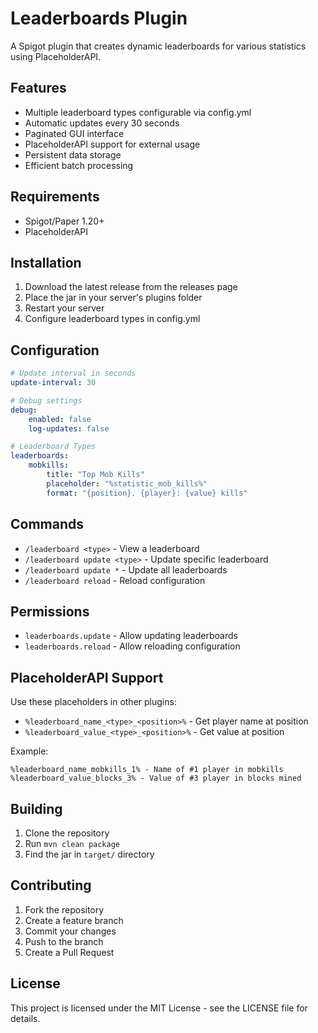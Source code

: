 # Leaderboards Plugin

A Spigot plugin that creates dynamic leaderboards for various statistics using PlaceholderAPI.

## Features

- Multiple leaderboard types configurable via config.yml
- Automatic updates every 30 seconds
- Paginated GUI interface
- PlaceholderAPI support for external usage
- Persistent data storage
- Efficient batch processing

## Requirements

- Spigot/Paper 1.20+
- PlaceholderAPI

## Installation

1. Download the latest release from the releases page
2. Place the jar in your server's plugins folder
3. Restart your server
4. Configure leaderboard types in config.yml

## Configuration

```yaml
# Update interval in seconds
update-interval: 30

# Debug settings
debug:
	enabled: false
	log-updates: false

# Leaderboard Types
leaderboards:
	mobkills:
		title: "Top Mob Kills"
		placeholder: "%statistic_mob_kills%"
		format: "{position}. {player}: {value} kills"
```

## Commands

- `/leaderboard <type>` - View a leaderboard
- `/leaderboard update <type>` - Update specific leaderboard
- `/leaderboard update *` - Update all leaderboards
- `/leaderboard reload` - Reload configuration

## Permissions

- `leaderboards.update` - Allow updating leaderboards
- `leaderboards.reload` - Allow reloading configuration

## PlaceholderAPI Support

Use these placeholders in other plugins:

- `%leaderboard_name_<type>_<position>%` - Get player name at position
- `%leaderboard_value_<type>_<position>%` - Get value at position

Example:
```
%leaderboard_name_mobkills_1% - Name of #1 player in mobkills
%leaderboard_value_blocks_3% - Value of #3 player in blocks mined
```

## Building

1. Clone the repository
2. Run `mvn clean package`
3. Find the jar in `target/` directory

## Contributing

1. Fork the repository
2. Create a feature branch
3. Commit your changes
4. Push to the branch
5. Create a Pull Request

## License

This project is licensed under the MIT License - see the LICENSE file for details.